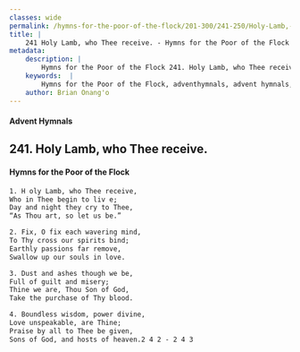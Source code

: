 ```yaml
---
classes: wide
permalink: /hymns-for-the-poor-of-the-flock/201-300/241-250/Holy-Lamb,-who-Thee-receive/
title: |
    241 Holy Lamb, who Thee receive. - Hymns for the Poor of the Flock
metadata:
    description: |
        Hymns for the Poor of the Flock 241. Holy Lamb, who Thee receive.. H oly Lamb, who Thee receive,  Who in Thee begin to liv e; Day and night they cry to Thee, “As Thou art, so let us be.” 
    keywords:  |
        Hymns for the Poor of the Flock, adventhymnals, advent hymnals, Holy Lamb, who Thee receive., H oly Lamb, who Thee receive, , 
    author: Brian Onang'o
---
```


#### Advent Hymnals
## 241. Holy Lamb, who Thee receive.
####  Hymns for the Poor of the Flock

```txt
1. H oly Lamb, who Thee receive, 
Who in Thee begin to liv e;
Day and night they cry to Thee,
“As Thou art, so let us be.”

2. Fix, O fix each wavering mind,
To Thy cross our spirits bind; 
Earthly passions far remove, 
Swallow up our souls in love.

3. Dust and ashes though we be,
Full of guilt and misery;
Thine we are, Thou Son of God, 
Take the purchase of Thy blood.

4. Boundless wisdom, power divine, 
Love unspeakable, are Thine; 
Praise by all to Thee be given, 
Sons of God, and hosts of heaven.2 4 2 - 2 4 3
```